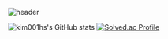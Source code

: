 <!--
**kim001hs/kim001hs** is a ✨ _special_ ✨ repository because its `README.md` (this file) appears on your GitHub profile.
Here are some ideas to get you started:-->

![header](https://capsule-render.vercel.app/api?type=blur&height=200&text=Kim%20Hyun%20Seo&section=header&fontColor=636363&reversal=false&textBg=false&fontAlign=50&fontSize=50)


![kim001hs's GitHub stats](https://github-readme-stats.vercel.app/api?username=kim001hs&theme=graywhite&show_icons=true)
[![Solved.ac Profile](http://mazassumnida.wtf/api/v2/generate_badge?boj=kim001hs)](https://solved.ac/kim001hs/)


<!-- ![Footer](https://capsule-render.vercel.app/api?type=waving&height=100&color=gradient&section=footer&fontColor=FFFFFF&reversal=false&textBg=false&fontAlign=50) --!>

